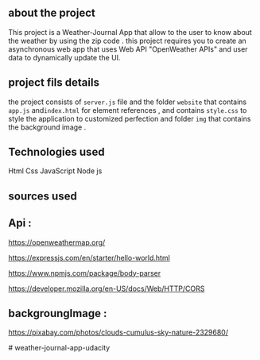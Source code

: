 ## about the project
This project
 is a Weather-Journal App that allow to the user to know about the weather by using the zip code .
this project requires you to create an asynchronous web app that uses Web API "OpenWeather APIs" and user data to dynamically update the UI. 
## project fils details
 the project consists of 
 `server.js` file and the folder `website` that contains  `app.js` and`index.html` for element references , and contains `style.css` to style the application to customized perfection and folder `img` that contains the background image .

 ## Technologies used
Html Css JavaScript Node js



 ## sources used
 ## Api :
 https://openweathermap.org/

 https://expressjs.com/en/starter/hello-world.html

 https://www.npmjs.com/package/body-parser

 https://developer.mozilla.org/en-US/docs/Web/HTTP/CORS

## backgroungImage :
https://pixabay.com/photos/clouds-cumulus-sky-nature-2329680/



#   w e a t h e r - j o u r n a l - a p p - u d a c i t y  
 